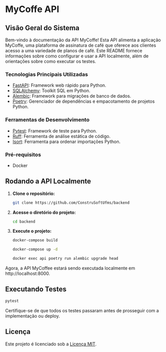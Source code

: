 # MyCoffe API

## Visão Geral do Sistema

Bem-vindo à documentação da API MyCoffe! Esta API alimenta a aplicação MyCoffe, uma plataforma de assinatura de café que oferece aos clientes acesso a uma variedade de planos de café. Este README fornece informações sobre como configurar e usar a API localmente, além de orientações sobre como executar os testes.

### Tecnologias Principais Utilizadas

- [FastAPI](https://fastapi.tiangolo.com/): Framework web rápido para Python.
- [SQLAlchemy](https://www.sqlalchemy.org/): Toolkit SQL em Python.
- [Alembic](https://alembic.sqlalchemy.org/en/latest/): Framework para migrações de banco de dados.
- [Poetry](https://python-poetry.org/): Gerenciador de dependências e empacotamento de projetos Python.

### Ferramentas de Desenvolvimento
- [Pytest](https://docs.pytest.org/en/latest/): Framework de teste para Python.
- [Ruff](https://docs.astral.sh/ruff/): Ferramenta de análise estática de código.
- [Isort](https://pycqa.github.io/isort/): Ferramenta para ordenar importações Python.

### Pré-requisitos

- Docker

## Rodando a API Localmente

1. **Clone o repositório:**

    ```bash
    git clone https://github.com/ConstruSoftUfms/backend
    ```

2. **Acesse o diretório do projeto:**

    ```bash
    cd backend
    ```

3. **Execute o projeto:**

    ```bash
    docker-compose build
    ```
    ```bash
    docker-compose up -d
    ```
    ```bash
    docker exec api poetry run alembic upgrade head
    ```

Agora, a API MyCoffee estará sendo executada localmente em http://localhost:8000.

## Executando Testes

 ```bash
 pytest
 ```

Certifique-se de que todos os testes passaram antes de prosseguir com a implementação ou deploy.

## Licença

Este projeto é licenciado sob a [Licença MIT](LICENSE).
